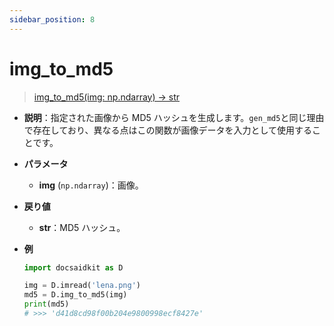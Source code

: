 ```yaml
---
sidebar_position: 8
---
```


# img_to_md5

> [img_to_md5(img: np.ndarray) -> str](https://github.com/DocsaidLab/DocsaidKit/blob/012540eebaebb2718987dd3ec0f7dcf40f403caa/docsaidkit/utils/files_utils.py#L42)

- **説明**：指定された画像から MD5 ハッシュを生成します。`gen_md5`と同じ理由で存在しており、異なる点はこの関数が画像データを入力として使用することです。

- **パラメータ**

  - **img** (`np.ndarray`)：画像。

- **戻り値**

  - **str**：MD5 ハッシュ。

- **例**

  ```python
  import docsaidkit as D

  img = D.imread('lena.png')
  md5 = D.img_to_md5(img)
  print(md5)
  # >>> 'd41d8cd98f00b204e9800998ecf8427e'
  ```
